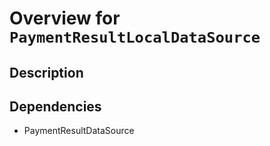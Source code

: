 # Overview for `PaymentResultLocalDataSource`

## Description



## Dependencies

- PaymentResultDataSource

